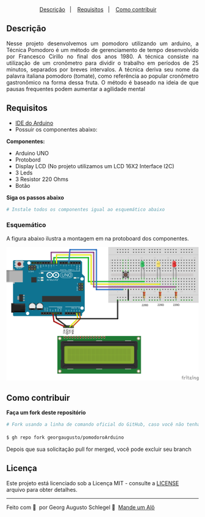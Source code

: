 <p align="center">
  <a href="#Descrição">Descrição</a>&nbsp;&nbsp;&nbsp;|&nbsp;&nbsp;&nbsp;
  <a href="#Requisitos">Requisitos</a>&nbsp;&nbsp;&nbsp;|&nbsp;&nbsp;&nbsp;
  <a href="#Como-contribuir">Como contribuir</a>&nbsp;&nbsp;&nbsp;&nbsp;&nbsp;&nbsp;
</p>

## Descrição
<p align="justify">
  Nesse projeto desenvolvemos um pomodoro utilizando um arduino, a Técnica Pomodoro é um método de gerenciamento de tempo desenvolvido por Francesco Cirillo no final dos anos 1980. A técnica consiste na utilização de um cronômetro para 
  dividir o trabalho em períodos de 25 minutos, separados por breves intervalos. A técnica deriva seu nome da palavra italiana pomodoro (tomate), como referência ao 
  popular cronômetro gastronômico na forma dessa fruta. O método é baseado na ideia de que pausas frequentes podem aumentar a agilidade mental
</p>

## Requisitos

- [IDE do Arduino](https://www.arduino.cc/)
- Possuir os componentes abaixo:

**Componentes:**
* Arduino UNO
* Protobord
* Display LCD (No projeto utilizamos um LCD 16X2 Interface I2C)
* 3 Leds
* 3 Resistor 220 Ohms
* Botão

**Siga os passos abaixo**

```bash
# Instale todos os componentes igual ao esquemático abaixo

```

### Esquemático

A figura abaixo ilustra a montagem em na protoboard dos componentes.

![picture](https://github.com/georgaugusto/pomodoroArduino/blob/main/public/Pomodoro_bb.png)

## Como contribuir

**Faça um fork deste repositório**

```bash
# Fork usando a linha de comando oficial do GitHub, caso você não tenha a CLI do GitHub, use o site para fazer isso.

$ gh repo fork georgaugusto/pomodoroArduino
```

Depois que sua solicitação pull for merged, você pode excluir seu branch

## Licença

Este projeto está licenciado sob a Licença MIT - consulte a [LICENSE](LICENSE) arquivo para obter detalhes.

---

Feito com 💜 &nbsp;por Georg Augusto Schlegel 👋 &nbsp;[Mande um Alô](https://www.linkedin.com/in/georgaugusto/)
